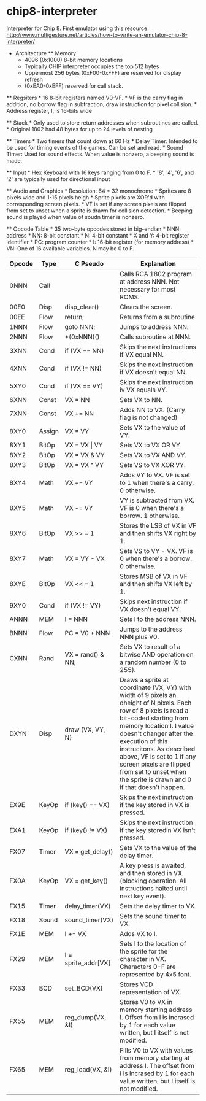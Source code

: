 # chip8-interpreter
Interpreter for Chip 8. First emulator using this resource: http://www.multigesture.net/articles/how-to-write-an-emulator-chip-8-interpreter/

* Architecture
** Memory
    * 4096 (0x1000) 8-bit memory locations
    * Typically CHIP interpreter occupies the top 512 bytes
    * Uppermost 256 bytes (0xF00-0xFFF) are reserved for display refresh
    * (0xEA0-0xEFF) reserved for call stack.

** Regsiters
    * 16 8-bit registers named V0-VF.
    * VF is the carry flag in addition, no borrow flag in subtraction, draw instruction for pixel collision.
    * Address register, I, is 16-bits wide

** Stack
    * Only used to store return addresses when subroutines are called.
    * Original 1802 had 48 bytes for up to 24 levels of nesting

** Timers
    * Two timers that count down at 60 Hz
        * Delay Timer: Intended to be used for timing events of the games. Can be set and read.
        * Sound Timer: Used for sound effects. When value is nonzero, a beeping sound is made.

** Input
    * Hex Keyboard with 16 keys ranging from 0 to F.
    * '8', '4', '6', and '2' are typically used for directional input

** Audio and Graphics
    * Resolution: 64 * 32 monochrome
    * Sprites are 8 pixels wide and 1-15 pixels heigh
    * Sprite pixels are XOR'd with corresponding screen pixels.
    * VF is set if any screen pixels are flipped from set to unset when a sprite is drawn for collision detection.
    * Beeping sound is played when value of soudn timer is nonzero.

** Opcode Table
    * 35 two-byte opcodes stored in big-endian
    * NNN: address
    * NN: 8-bit constant
    * N: 4-bit constant
    * X and Y: 4-bit register identifier
    * PC: program counter
    * I: 16-bit register (for memory address)
    * VN: One of 16 available variables. N may be 0 to F.

| Opcode   | Type   | C Pseudo             | Explanation  |
|----------|--------|----------------------|---|
| 0NNN     | Call   |                      | Calls RCA 1802 program at address NNN. Not necessary for most ROMS.   |
| 00E0     | Disp   | disp_clear()         | Clears the screen.  |
| 00EE     | Flow   | return;              | Returns from a subroutine  |
| 1NNN     | Flow   | goto NNN;            | Jumps to address NNN.  |
| 2NNN     | Flow   | *(0xNNN)()           | Calls subroutine at NNN.  |
| 3XNN     | Cond   | if (VX == NN)        | Skips the next instructions if VX equal NN.  |
| 4XNN     | Cond   | if (VX != NN)        | Skips the next instruction if VX doesn't equal NN.  |
| 5XY0     | Cond   | if (VX == VY)        | Skips the next instruction iv VX equals VY.  |
| 6XNN     | Const  | VX = NN              | Sets VX to NN.  |
| 7XNN     | Const  | VX += NN             | Adds NN to VX. (Carry flag is not changed)  |
| 8XY0     | Assign | VX = VY              | Sets VX to the value of VY.  |
| 8XY1     | BitOp  | VX = VX \| VY        | Sets VX to VX OR VY.  |
| 8XY2     | BitOp  | VX = VX & VY         | Sets VX to VX AND VY.  |
| 8XY3     | BitOp  | VX = VX ^ VY         | Sets VS to VX XOR VY.  |
| 8XY4     | Math   | VX += VY             | Adds VY to VX. VF is set to 1 when there's a carry, 0 otherwise.  |
| 8XY5     | Math   | VX -= VY             | VY is subtracted from VX. VF is 0 when there's a borrow. 1 otherwise.  |
| 8XY6     | BitOp  | VX >> = 1            | Stores the LSB of VX in VF and then shifts VX right by 1.  |
| 8XY7     | Math   | VX = VY - VX         | Sets VS to VY - VX. VF is 0 when there's a borrow. 0 otherwise.  |
| 8XYE     | BitOp  | VX << = 1            | Stores MSB of VX in VF and then shifts VX left by 1.  |
| 9XY0     | Cond   | if (VX != VY)        | Skips next instruction if VX doesn't equal VY.  |
| ANNN     | MEM    | I = NNN              | Sets I to the address NNN.  |
| BNNN     | Flow   | PC = V0 + NNN        | Jumps to the address NNN plus V0.  |
| CXNN     | Rand   | VX = rand() & NN;    | Sets VX to result of a bitwise AND operation on a random number (0 to 255).   |
| DXYN     | Disp   | draw (VX, VY, N)     | Draws a sprite at coordinate (VX, VY) with width of 9 pixels an dheight of N pixels. Each row of 8 pixels is read a bit-coded starting from memory location I. I value doesn't changer after the execution of this instrucitons. As described above, VF is set to 1 if any screen pixels are flipped from set to unset when the sprite is drawn and 0 if that doesn't happen.  |
| EX9E     | KeyOp  | if (key() == VX)     | Skips the next instruction if the key stored in VX is pressed.  |
| EXA1     | KeyOp  | if (key() != VX)     | Skips the next instruction if the key storedin VX isn't pressed.  |
| FX07     | Timer  | VX = get_delay()     | Sets VX to the value of the delay timer.  |
| FX0A     | KeyOp  | VX = get_key()       | A key press is awaited, and then stored in VX. (blocking operation. All instructions halted until next key event).  |
| FX15     | Timer  | delay_timer(VX)      | Sets the delay timer to VX.  |
| FX18     | Sound  | sound_timer(VX)      | Sets the sound timer to VX.  |
| FX1E     | MEM    | I += VX              | Adds VX to I.  |
| FX29     | MEM    | I = sprite_addr[VX]  | Sets I to the location of the sprite for the character in VX. Characters 0-F are represented by 4x5 font.  |
| FX33     | BCD    | set_BCD(VX)          | Stores VCD representation of VX.  |
| FX55     | MEM    | reg_dump(VX, &I)     | Stores V0 to VX in memory starting address I. Offset from I is incrased by 1 for each value written, but I itself is not modified.  |
| FX65     | MEM    | reg_load(VX, &I)     | Fills V0 to VX with values from memory starting at address I. The offset from I is incrased by 1 for each value written, but I itself is not modified.  |